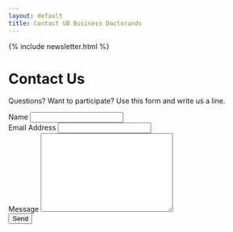```yaml
---
layout: default
title: Contact UB Business Doctorands
---
```



<div id="contact">
  
  {% include newsletter.html %}
  <h1 class="pageTitle">Contact Us</h1>
  <div class="contactContent">
    <p class="intro">Questions? Want to participate? Use this form and write us a line.</p>
  </div>
  <form action="https://formspree.io/ryarmsta7@alumnes.ub.edu" method="POST">
    <label for="name">Name</label>    
    <input type="text" id="name" name="name" class="full-width"><br>
    <label for="email">Email Address</label>
    <input type="email" id="email" name="_replyto" class="full-width"><br>
    <label for="message">Message</label>
    <textarea name="message" id="message" cols="30" rows="10" class="full-width"></textarea><br>
    <input type="submit" value="Send" class="button">
  </form>
</div>

